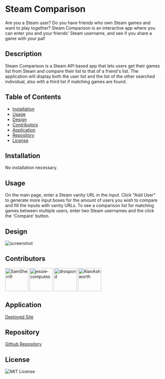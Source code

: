 # Steam Comparison

Are you a Steam user? Do you have friends who own Steam games and want to play together? Steam Comparison is an interactive app where you can enter you and your friends' Steam username, and see if you share a game with your pal!

## Description

Steam Comparison is a Steam API based app that lets users get their games list from Steam and compare their list to that of a friend's list. The application will display both the user list and the list of the other searched individual, also with a third list if matching games are found.

## Table of Contents

* [Installation](#installation)
* [Usage](#usage)
* [Design](#design)
* [Contributors](#contributors)
* [Application](#application)
* [Repository](#repository)
* [License](#license)

## Installation

No installation necessary.

## Usage

On the main page, enter a Steam vanity URL in the input. Click "Add User" to generate more input boxes for the amount of users you wish to compare and fill the inputs with vanity URLs. To see a comparison list for matching games between multiple users, enter two Steam usernames and the click the 'Compare' button.

## Design

![screenshot](./public/images/wireframe.png)

## Contributors

<a href="https://github.com/SamSherrill"><img src="https://avatars2.githubusercontent.com/u/38333695?v=4" alt="SamSherrill" width="75px" height="75px" /></a> <a href="https://github.com/jessie-computes"><img src="https://avatars0.githubusercontent.com/u/60405600?v=4" alt="jessie-computes" width="75px" height="75px" /></a> <a href="https://github.com/drospond"><img src="https://avatars1.githubusercontent.com/u/43630721?v=4" alt="drospond" width="75px" height="75px" /></a> <a href="https://github.com/AlanAshworth"><img src="https://avatars3.githubusercontent.com/u/54105679?v=4" alt="AlanAshworth" width="75px" height="75px" /></a>

## Application

[Deployed Site](https://steam-library-comparer.herokuapp.com/)

## Repository

[Github Repository](https://github.com/drospond/steam-library-comparer)

## License

![MIT License](https://img.shields.io/apm/l/atomic-design-ui.svg?)